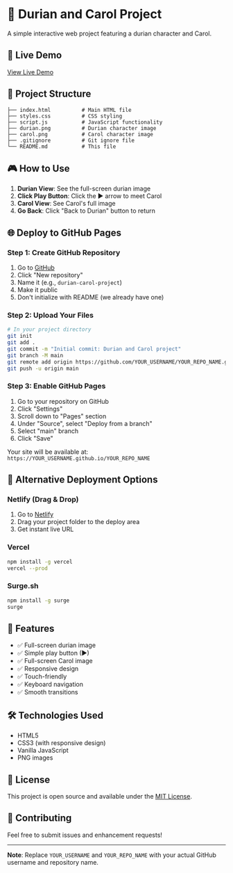 # 🥭 Durian and Carol Project

A simple interactive web project featuring a durian character and Carol.

## 🚀 Live Demo

[View Live Demo](https://YOUR_USERNAME.github.io/YOUR_REPO_NAME)

## 📁 Project Structure

```
├── index.html          # Main HTML file
├── styles.css          # CSS styling
├── script.js           # JavaScript functionality
├── durian.png          # Durian character image
├── carol.png           # Carol character image
├── .gitignore          # Git ignore file
└── README.md           # This file
```

## 🎮 How to Use

1. **Durian View**: See the full-screen durian image
2. **Click Play Button**: Click the ▶ arrow to meet Carol
3. **Carol View**: See Carol's full image
4. **Go Back**: Click "Back to Durian" button to return

## 🌐 Deploy to GitHub Pages

### Step 1: Create GitHub Repository
1. Go to [GitHub](https://github.com)
2. Click "New repository"
3. Name it (e.g., `durian-carol-project`)
4. Make it public
5. Don't initialize with README (we already have one)

### Step 2: Upload Your Files
```bash
# In your project directory
git init
git add .
git commit -m "Initial commit: Durian and Carol project"
git branch -M main
git remote add origin https://github.com/YOUR_USERNAME/YOUR_REPO_NAME.git
git push -u origin main
```

### Step 3: Enable GitHub Pages
1. Go to your repository on GitHub
2. Click "Settings"
3. Scroll down to "Pages" section
4. Under "Source", select "Deploy from a branch"
5. Select "main" branch
6. Click "Save"

Your site will be available at: `https://YOUR_USERNAME.github.io/YOUR_REPO_NAME`

## 🚀 Alternative Deployment Options

### Netlify (Drag & Drop)
1. Go to [Netlify](https://netlify.com)
2. Drag your project folder to the deploy area
3. Get instant live URL

### Vercel
```bash
npm install -g vercel
vercel --prod
```

### Surge.sh
```bash
npm install -g surge
surge
```

## 📱 Features

- ✅ Full-screen durian image
- ✅ Simple play button (▶)
- ✅ Full-screen Carol image
- ✅ Responsive design
- ✅ Touch-friendly
- ✅ Keyboard navigation
- ✅ Smooth transitions

## 🛠️ Technologies Used

- HTML5
- CSS3 (with responsive design)
- Vanilla JavaScript
- PNG images

## 📄 License

This project is open source and available under the [MIT License](LICENSE).

## 🤝 Contributing

Feel free to submit issues and enhancement requests!

---

**Note**: Replace `YOUR_USERNAME` and `YOUR_REPO_NAME` with your actual GitHub username and repository name.
